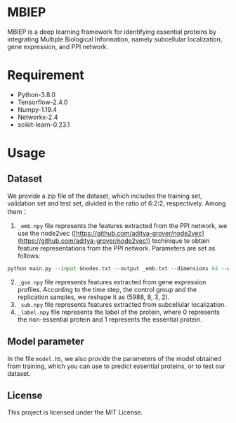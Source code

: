 # MBIEP

MBIEP is a deep learning framework for identifying essential proteins by integrating Multiple Biological Information, namely subcellular localization, gene expression, and PPI network.

# Requirement

-   Python-3.8.0
-   Tensorflow-2.4.0
-   Numpy-1.19.4
-   Networkx-2.4
-   scikit-learn-0.23.1

# Usage
## Dataset
We provide a zip file of the dataset, which includes the training set, validation set and test set, divided in the ratio of 6:2:2, respectively. Among them：
1. `_emb.npy` file represents the features extracted from the PPI network, we use the node2vec ([https://github.com/aditya-grover/node2vec](https://github.com/aditya-grover/node2vec)) techinique to obtain feature representations from the PPI network. Parameters are set as follows:

```python
python main.py --input Gnodes.txt --output _emb.txt --dimensions 64 --walk-length 20 --num-walks 10 --window-size 10
```

2. `_gse.npy` file represents features extracted from gene expression profiles. According to the time step, the control group and the replication samples, we reshape it as (5988, 8, 3, 2).
3. `_sub.npy` file represents features extracted from subcellular localization.
4. `_label.npy` file represents the label of the protein, where 0 represents the non-essential protein and 1 represents the essential protein.

## Model parameter

In the file `model.h5`, we also provide the parameters of the model obtained from training, which you can use to predict essential proteins, or to test our dataset.

## License

This project is licensed under the MIT License.

